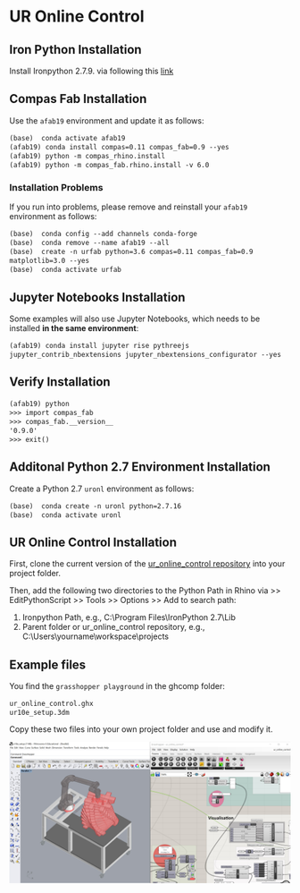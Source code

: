 # UR Online Control

## Iron Python Installation

Install Ironpython 2.7.9. via following this [link](https://github.com/IronLanguages/ironpython2/releases/tag/ipy-2.7.9)

## Compas Fab Installation

Use the `afab19` environment and update it as follows:

    (base)  conda activate afab19
    (afab19) conda install compas=0.11 compas_fab=0.9 --yes
    (afab19) python -m compas_rhino.install
    (afab19) python -m compas_fab.rhino.install -v 6.0

### Installation Problems

If you run into problems, please remove and reinstall your `afab19` environment as follows:
    
    (base)  conda config --add channels conda-forge
    (base)  conda remove --name afab19 --all
    (base)  create -n urfab python=3.6 compas=0.11 compas_fab=0.9 matplotlib=3.0 --yes
    (base)  conda activate urfab

## Jupyter Notebooks Installation

Some examples will also use Jupyter Notebooks, which needs to be installed **in the same environment**:

    (afab19) conda install jupyter rise pythreejs jupyter_contrib_nbextensions jupyter_nbextensions_configurator --yes

## Verify Installation

    (afab19) python
    >>> import compas_fab
    >>> compas_fab.__version__
    '0.9.0'
    >>> exit()

## Additonal Python 2.7 Environment Installation

Create a Python 2.7 `uronl` environment as follows:
    
    (base)  conda create -n uronl python=2.7.16
    (base)  conda activate uronl

## UR Online Control Installation

First, clone the current version of the [ur_online_control repository](https://github.com/augmentedfabricationlab/ur_online_control) 
into your project folder.

Then, add the following two directories to the Python Path in Rhino via >> EditPythonScript >> Tools >> Options >> Add to search path:

1. Ironpython Path, e.g., C:\Program Files\IronPython 2.7\Lib
2. Parent folder or ur_online_control repository, e.g., C:\Users\yourname\workspace\projects

## Example files

You find the `grasshopper playground` in the ghcomp folder:

    ur_online_control.ghx
    ur10e_setup.3dm

Copy these two files into your own project folder and use and modify it.

![`grasshopper playground`](ghcomp/images/ghcomp_interface.jpg)

